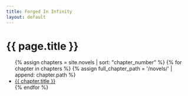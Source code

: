 ```yaml
---
title: Forged In Infinity
layout: default
---
```


<h1>{{ page.title }}</h1>

<ul>
  {% assign chapters = site.novels | sort: "chapter_number" %}
  {% for chapter in chapters %}
    {% assign full_chapter_path = '/novels/' | append: chapter.path %}
    <li><a href="{{ full_chapter_path | relative_url }}">{{ chapter.title }}</a></li>
  {% endfor %}
</ul>